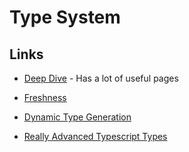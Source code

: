 # Type System

## Links

- [Deep Dive](https://basarat.gitbook.io/typescript/type-system) - Has a lot of useful pages

- [Freshness](https://basarat.gitbook.io/typescript/type-system/freshness)

- [Dynamic Type Generation](https://levelup.gitconnected.com/typescript-advanced-types-this-type-and-dynamic-types-ecb99c4ec275)

- [Really Advanced Typescript Types](https://engineering.tableau.com/really-advanced-typescript-types-c590eee59a12)
